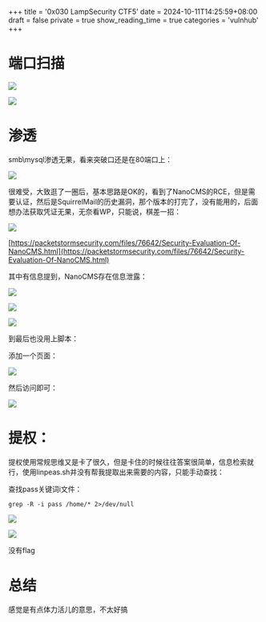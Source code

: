 +++
title = '0x030 LampSecurity CTF5'
date = 2024-10-11T14:25:59+08:00
draft = false
private = true
show_reading_time = true
categories = 'vulnhub'
+++



# 端口扫描

![](/vulnhub_img/WEBRESOURCE08f99b02faa408bc8c2e03f9d9677446截图.png)

![](/vulnhub_img/WEBRESOURCEbc1513a46c402a3d395a06065c4edbd2截图.png)

# 渗透

smb\mysql渗透无果，看来突破口还是在80端口上：

![](/vulnhub_img/WEBRESOURCEed67ef867d263248b51fb46cd677fdb7截图.png)

很难受，大致逛了一圈后，基本思路是OK的，看到了NanoCMS的RCE，但是需要认证，然后是SquirrelMail的历史漏洞，那个版本的打完了，没有能用的，后面想办法获取凭证无果，无奈看WP，只能说，棋差一招：

![](/vulnhub_img/WEBRESOURCE5fcb3b6f55457caa801742765ba1fdbf截图.png)

[https://packetstormsecurity.com/files/76642/Security-Evaluation-Of-NanoCMS.html](https://packetstormsecurity.com/files/76642/Security-Evaluation-Of-NanoCMS.html)

其中有信息提到，NanoCMS存在信息泄露：

![](/vulnhub_img/WEBRESOURCE42fcd10e2bf1a7ebc414e678856a71a4截图.png)

![](/vulnhub_img/WEBRESOURCEb44c5e672a8125f23ee311c60276797b截图.png)

![](/vulnhub_img/WEBRESOURCE17914a647dde3cc1acd11e0161106266截图.png)

到最后也没用上脚本：

添加一个页面：

![](/vulnhub_img/WEBRESOURCE800c57352f8b65ac29a8c70bb6fab2c2截图.png)

然后访问即可：

![](/vulnhub_img/WEBRESOURCE5bc826032ea059785650a96a8e9d39a3截图.png)

# 提权：

提权使用常规思维又是卡了很久，但是卡住的时候往往答案很简单，信息检索就行，使用linpeas.sh并没有帮我提取出来需要的内容，只能手动查找：

查找pass关键词i文件：

```
grep -R -i pass /home/* 2>/dev/null
```

![](/vulnhub_img/WEBRESOURCE8f0d9c340eb525a5eae98c55dbcb9595截图.png)

![](/vulnhub_img/WEBRESOURCE97ef93e48505336d9b2f2ddb5176020b截图.png)

没有flag

# 总结

感觉是有点体力活儿的意思，不太好搞